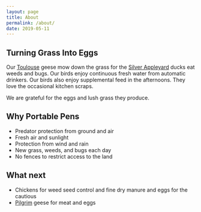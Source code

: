 ```yaml
---
layout: page
title: About
permalink: /about/
date: 2019-05-11
---
```


## Turning Grass Into Eggs

Our
[Toulouse](https://en.wikipedia.org/wiki/Toulouse_goose)
geese mow down the grass for the
[Silver Appleyard](https://en.wikipedia.org/wiki/Silver_Appleyard)
ducks eat weeds and bugs.
Our birds enjoy continuous fresh water from automatic drinkers.
Our birds also enjoy supplemental feed in the afternoons.
They love the occasional kitchen scraps.

We are grateful for the eggs and lush grass they produce.

## Why Portable Pens

* Predator protection from ground and air
* Fresh air and sunlight
* Protection from wind and rain
* New grass, weeds, and bugs each day
* No fences to restrict access to the land

## What next

* Chickens for weed seed control and fine dry manure and eggs for the cautious
* [Pilgrim](https://en.wikipedia.org/wiki/Pilgrim_goose) geese for meat and eggs
